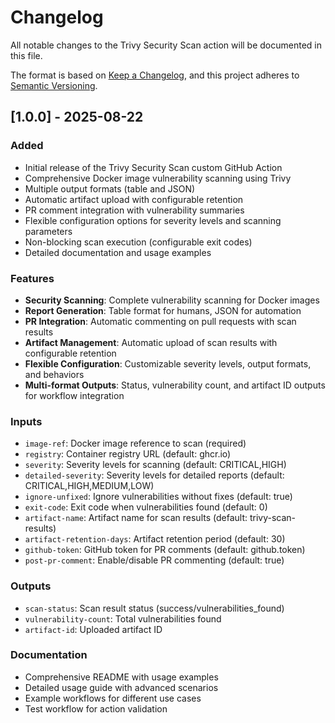 # Changelog

All notable changes to the Trivy Security Scan action will be documented in this file.

The format is based on [Keep a Changelog](https://keepachangelog.com/en/1.0.0/),
and this project adheres to [Semantic Versioning](https://semver.org/spec/v2.0.0.html).

## [1.0.0] - 2025-08-22

### Added
- Initial release of the Trivy Security Scan custom GitHub Action
- Comprehensive Docker image vulnerability scanning using Trivy
- Multiple output formats (table and JSON)
- Automatic artifact upload with configurable retention
- PR comment integration with vulnerability summaries
- Flexible configuration options for severity levels and scanning parameters
- Non-blocking scan execution (configurable exit codes)
- Detailed documentation and usage examples

### Features
- **Security Scanning**: Complete vulnerability scanning for Docker images
- **Report Generation**: Table format for humans, JSON for automation
- **PR Integration**: Automatic commenting on pull requests with scan results
- **Artifact Management**: Automatic upload of scan results with configurable retention
- **Flexible Configuration**: Customizable severity levels, output formats, and behaviors
- **Multi-format Outputs**: Status, vulnerability count, and artifact ID outputs for workflow integration

### Inputs
- `image-ref`: Docker image reference to scan (required)
- `registry`: Container registry URL (default: ghcr.io)
- `severity`: Severity levels for scanning (default: CRITICAL,HIGH)
- `detailed-severity`: Severity levels for detailed reports (default: CRITICAL,HIGH,MEDIUM,LOW)
- `ignore-unfixed`: Ignore vulnerabilities without fixes (default: true)
- `exit-code`: Exit code when vulnerabilities found (default: 0)
- `artifact-name`: Artifact name for scan results (default: trivy-scan-results)
- `artifact-retention-days`: Artifact retention period (default: 30)
- `github-token`: GitHub token for PR comments (default: github.token)
- `post-pr-comment`: Enable/disable PR commenting (default: true)

### Outputs
- `scan-status`: Scan result status (success/vulnerabilities_found)
- `vulnerability-count`: Total vulnerabilities found
- `artifact-id`: Uploaded artifact ID

### Documentation
- Comprehensive README with usage examples
- Detailed usage guide with advanced scenarios
- Example workflows for different use cases
- Test workflow for action validation
